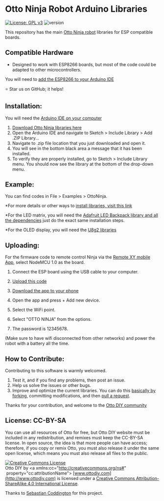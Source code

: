 # Otto Ninja Robot Arduino Libraries

[![License: GPL v3](https://img.shields.io/badge/License-GPLv3-blue.svg)](https://www.gnu.org/licenses/gpl-3.0)
![version](https://img.shields.io/badge/version-1.1-blue)

This repository has the main [Otto Ninja robot](https://www.ottodiy.com/ninja) libraries for ESP compatible boards.

## Compatible Hardware

- Designed to work with ESP8266 boards, but most of the code could be adapted to other microcontrollers.

You will need to [add the ESP8266 to your Arduino IDE](https://randomnerdtutorials.com/how-to-install-esp8266-board-arduino-ide/)

:star: Star us on GitHub; it helps!

## Installation:

You will need the [Arduino IDE on your computer](https://www.arduino.cc/en/software)

1. [Download Otto Ninja libraries here](https://github.com/OttoDIY/OttoNinja/archive/master.zip)
2. Open the Arduino IDE and navigate to Sketch > Include Library > Add .ZIP Library...
3. Navigate to .zip file location that you just downloaded and open it.
4. You will see in the bottom black area a message that it has been installed. 
5. To verify they are properly installed, go to Sketch > Include Library menu. You should now see the library at the bottom of the drop-down menu.

## Example:

You can find codes in File > Examples > OttoNinja.

*For more details or other ways to [install libraries, visit this link](https://www.arduino.cc/en/Guide/Libraries) 

*For the LED matrix, you will need the [Adafruit LED Backpack library and all the dependencies](https://github.com/adafruit/Adafruit_LED_Backpack/archive/refs/heads/master.zip) just do the exact same installation steps.

*For the OLED display, you will need the [U8g2 libraries](https://github.com/olikraus/u8g2/archive/refs/heads/master.zip)

## Uploading:

For the firmware code to remote control Ninja via the [Remote XY mobile App](https://remotexy.com), select NodeMCU 1.0 as the board.

1. Connect the ESP board using the USB cable to your computer.

2. [Upload this code](https://github.com/OttoDIY/OttoNinja/blob/master/examples/App/OttoNinja_APP/OttoNinja_APP.ino) 
3. [Download the app to your phone](https://remotexy.com/en/download/)
4. Open the app and press + Add new device.
5. Select the WiFi point.
6. Select "OTTO NINJA" from the options.
7. The password is 12345678.

(Make sure to have wifi disconnected from other networks) and power the robot with a battery all the time.

## How to Contribute:
Contributing to this software is warmly welcomed.
1. Test it, and if you find any problems, then post an issue.
2. Help us solve the issues or other bugs.
3. Improve and optimize the current libraries.
You can do this [basically by forking](https://help.github.com/en/articles/fork-a-repo), committing modifications, and then [pull a request](https://help.github.com/en/articles/about-pull-requests). 

Thanks for your contribution, and welcome to the [Otto DIY community](https://www.ottodiy.com/community)

## License: CC-BY-SA
You can use all resources of Otto for free, but Otto DIY website must be included in any redistribution, and remixes must keep the CC-BY-SA license. In open source, the idea is that more people can have access; therefore, if you copy or remix Otto, you must also release it under the same open license, which means you must also release all files to the public.

<a rel="license" href="http://creativecommons.org/licenses/by-sa/4.0/"><img alt="Creative Commons License" style="border-width:0" src="https://i.creativecommons.org/l/by-sa/4.0/88x31.png" /></a><br /><span xmlns:dct="http://purl.org/dc/terms/" property="dct:title">Otto DIY</span> by <a xmlns:cc="http://creativecommons.org/ns#"  property="cc:attributionName"> [www.ottodiy.com](http://www.ottodiy.com) </a> is licensed under a <a rel="license" href="http://creativecommons.org/licenses/by-sa/4.0/">Creative Commons Attribution-ShareAlike 4.0 International License</a>.

Thanks to [Sebastian Coddington](https://github.com/SebastianCoddington) for this project.
